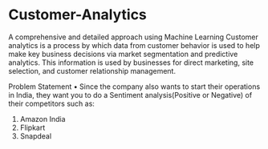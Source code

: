 # Customer-Analytics
A comprehensive and detailed approach using Machine Learning
Customer analytics is a process by which data from customer behavior is used to help make key
business decisions via market segmentation and predictive analytics. This information is used by
businesses for direct marketing, site selection, and customer relationship management.

Problem Statement
• Since the company also wants to start their operations in India, they want you to do a Sentiment analysis(Positive
or Negative) of their competitors such as:
1. Amazon India
2. Flipkart
3. Snapdeal

